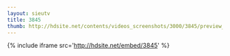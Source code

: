 ```yaml
---
layout: sieutv
title: 3845
thumb: http://hdsite.net/contents/videos_screenshots/3000/3845/preview_360p.mp4.jpg
---
```

{% include iframe src='http://hdsite.net/embed/3845' %}
 

